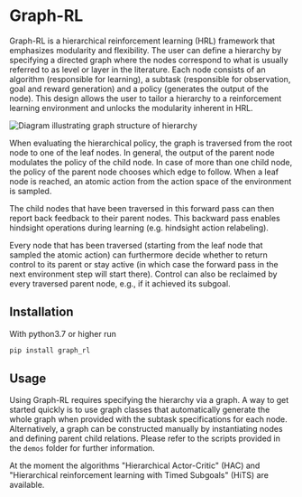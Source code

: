# Graph-RL

Graph-RL is a hierarchical reinforcement learning (HRL) framework that emphasizes modularity and flexibility. The user can define a hierarchy by specifying a directed graph where the nodes correspond to what is usually referred to as level or layer in the literature. Each node consists of an algorithm (responsible for learning), a subtask (responsible for observation, goal and reward generation) and a policy (generates the output of the node). This design allows the user to tailor a hierarchy to a reinforcement learning environment and unlocks the modularity inherent in HRL.

![Diagram illustrating graph structure of hierarchy](graph_and_node.png)

When evaluating the hierarchical policy, the graph is traversed from the root node to one of the leaf nodes. In general, the output of the parent node modulates the policy of the child node. In case of more than one child node, the policy of the parent node chooses which edge to follow. When a leaf node is reached, an atomic action from the action space of the environment is sampled.

The child nodes that have been traversed in this forward pass can then report back feedback to their parent nodes. This backward pass enables hindsight operations during learning (e.g. hindsight action relabeling).

Every node that has been traversed (starting from the leaf node that sampled the atomic action) can furthermore decide whether to return control to its parent or stay active (in which case the forward pass in the next environment step will start there). Control can also be reclaimed by every traversed parent node, e.g., if it achieved its subgoal.

## Installation

With python3.7 or higher run

```bash
pip install graph_rl
```

## Usage

Using Graph-RL requires specifying the hierarchy via a graph. A way to get started quickly is to use graph classes that automatically generate the whole graph when provided with the subtask specifications for each node. Alternatively, a graph can be constructed manually by instantiating nodes and defining parent child relations. Please refer to the scripts provided in the `demos` folder for further information.

At the moment the algorithms "Hierarchical Actor-Critic" (HAC) and "Hierarchical reinforcement learning with Timed Subgoals" (HiTS) are available.


